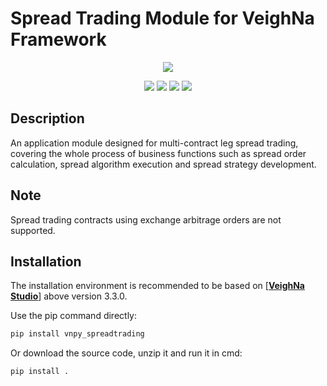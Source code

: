 # Spread Trading Module for VeighNa Framework

<p align="center">
  <img src ="https://vnpy.oss-cn-shanghai.aliyuncs.com/vnpy-logo.png"/>
</p>

<p align="center">
    <img src ="https://img.shields.io/badge/version-1.1.9-blueviolet.svg"/>
    <img src ="https://img.shields.io/badge/platform-windows|linux|macos-yellow.svg"/>
    <img src ="https://img.shields.io/badge/python-3.7|3.8|3.9|3.10-blue.svg" />
    <img src ="https://img.shields.io/github/license/vnpy/vnpy.svg?color=orange"/>
</p>

## Description

An application module designed for multi-contract leg spread trading, covering the whole process of business functions such as spread order calculation, spread algorithm execution and spread strategy development.

## Note

Spread trading contracts using exchange arbitrage orders are not supported.

## Installation

The installation environment is recommended to be based on [[**VeighNa Studio**](https://github.com/paperswithbacktest/vnpy)] above version 3.3.0.

Use the pip command directly:

```bash
pip install vnpy_spreadtrading
```


Or download the source code, unzip it and run it in cmd:

```bash
pip install .
```

